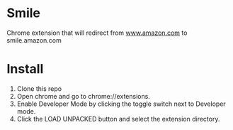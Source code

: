 # Smile
Chrome extension that will redirect from www.amazon.com to smile.amazon.com

# Install
1. Clone this repo
2. Open chrome and go to chrome://extensions.
3. Enable Developer Mode by clicking the toggle switch next to Developer mode.
4. Click the LOAD UNPACKED button and select the extension directory.

